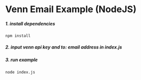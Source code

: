 # Venn Email Example (NodeJS)
##### 1. install dependencies
```
npm install
```

##### 2. input venn api key and to: email address in index.js

##### 3. run example
```
node index.js
```